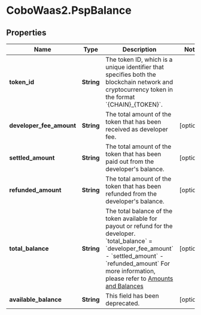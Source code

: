 # CoboWaas2.PspBalance

## Properties

Name | Type | Description | Notes
------------ | ------------- | ------------- | -------------
**token_id** | **String** | The token ID, which is a unique identifier that specifies both the blockchain network and cryptocurrency token in the format &#x60;{CHAIN}_{TOKEN}&#x60;. | 
**developer_fee_amount** | **String** | The total amount of the token that has been received as developer fee. | [optional] 
**settled_amount** | **String** | The total amount of the token that has been paid out from the developer&#39;s balance. | [optional] 
**refunded_amount** | **String** | The total amount of the token that has been refunded from the developer&#39;s balance. | [optional] 
**total_balance** | **String** |  The total balance of the token available for payout or refund for the developer.  &#x60;total_balance&#x60; &#x3D; &#x60;developer_fee_amount&#x60; - &#x60;settled_amount&#x60; - &#x60;refunded_amount&#x60;  For more information, please refer to [Amounts and Balances](/v2_cn/payments/amounts-and-balances)  | [optional] 
**available_balance** | **String** | This field has been deprecated. | [optional] 


